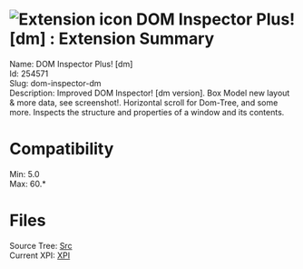 # ![Extension icon](https://addons.thunderbird.net/static/img/addon-icons/search-64.png) DOM Inspector Plus! [dm] : Extension Summary

Name: DOM Inspector Plus! [dm]  
Id: 254571  
Slug: dom-inspector-dm  
Description: Improved DOM Inspector! [dm version]. Box Model new layout &amp; more data, see screenshot!. Horizontal scroll for Dom-Tree, and some more.
Inspects the structure and properties of a window and its contents.
  

# Compatibility
Min: 5.0  
Max: 60.*  

# Files

Source Tree: [Src](C:/Dev/Thunderbird/ThunderKdB/xall/x60/254571-dom-inspector-dm/src)  
Current XPI: [XPI](C:/Dev/Thunderbird/ThunderKdB/xall/x60/254571-dom-inspector-dm/xpi)  



